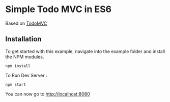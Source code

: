 # Simple Todo MVC in ES6

Based on [TodoMVC](http://todomvc.com/)

## Installation

To get started with this example, navigate into the example folder and install the NPM modules.

```shell
npm install
```

To Run Dev Server : 

```shell
npm start
```

You can now go to [http://localhost:8080](http://localhost:8080)